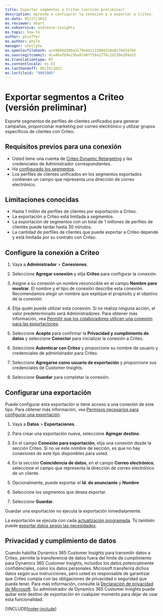 ```yaml
---
title: Exportar segmentos a Criteo (versión preliminar)
description: Aprenda a configurar la conexión y a exportar a Criteo.
ms.date: 05/27/2022
ms.reviewer: mhart
ms.subservice: audience-insights
ms.topic: how-to
author: pkieffer
ms.author: philk
manager: shellyha
ms.openlocfilehash: ace9056d200a3179e442132004324a01f0d247b6
ms.sourcegitcommit: dca46afb9e23ba87a0ff59a1776c1d139e209a32
ms.translationtype: HT
ms.contentlocale: es-ES
ms.lasthandoff: 06/29/2022
ms.locfileid: "9081905"
---
```

# <a name="export-segments-to-criteo-preview"></a>Exportar segmentos a Criteo (versión preliminar)

Exporte segmentos de perfiles de clientes unificados para generar campañas, proporcionar marketing por correo electrónico y utilizar grupos específicos de clientes con Criteo.

## <a name="prerequisites-for-connection"></a>Requisitos previos para una conexión

-   Usted tiene una cuenta de [Criteo Dynamic Retargeting](https://www.criteo.com/login/) y las credenciales de Administrador correspondientes.
-   Ha [configurado los segmentos](segments.md).
-   Los perfiles de clientes unificados en los segmentos exportados contienen un campo que representa una dirección de correo electrónico.

## <a name="known-limitations"></a>Limitaciones conocidas

- Hasta 1 millón de perfiles de clientes por exportación a Criteo.
- La exportación a Criteo está limitada a segmentos.
- La exportación de segmentos con un total de 1 millones de perfiles de clientes puede tardar hasta 30 minutos. 
- La cantidad de perfiles de clientes que puede exportar a Criteo depende y está limitada por su contrato con Criteo.

## <a name="set-up-connection-to-criteo"></a>Configure la conexión a Criteo

1. Vaya a **Administrador** > **Conexiones**.

1. Seleccione **Agregar conexión** y elija **Criteo** para configurar la conexión.

1. Asigne a su conexión un nombre reconocible en el campo **Nombre para mostrar**. El nombre y el tipo de conexión describe esta conexión. Recomendamos elegir un nombre que explique el propósito y el objetivo de la conexión.

1. Elija quién puede utilizar esta conexión. Si no realiza ninguna acción, el valor predeterminado será Administradores. Para obtener más información, vea [Permitir que los colaboradores utilicen una conexión para las exportaciones](connections.md#allow-contributors-to-use-a-connection-for-exports).

1. Seleccione **Acepto** para confirmar la **Privacidad y cumplimiento de datos** y seleccione **Conectar** para inicializar la conexión a Criteo.

1. Seleccione **Autenticar con Criteo** y proporcione su nombre de usuario y credenciales de administrador para Criteo. 

1. Seleccione **Agregarse como usuario de exportación** y proporcione sus credenciales de Customer Insights.

1. Seleccione **Guardar** para completar la conexión.

## <a name="configure-an-export"></a>Configurar una exportación

Puede configurar esta exportación si tiene acceso a una conexión de este tipo. Para obtener más información, vea [Permisos necesarios para configurar una exportación](export-destinations.md#set-up-a-new-export).

1. Vaya a **Datos** > **Exportaciones**.

1. Para crear una exportación nueva, seleccione **Agregar destino**.

1. En el campo **Conexión para exportación**, elija una conexión desde la sección Criteo. Si no ve este nombre de sección, es que no hay conexiones de este tipo disponibles para usted. 

1. En la sección **Coincidencia de datos**, en el campo **Correo electrónico**, seleccione el campo que representa la dirección de correo electrónico de un cliente. 

1. Opcionalmente, puede exportar el **Id. de anunciante** y **Nombre**

1. Seleccione los segmentos que desea exportar. 

1. Seleccione **Guardar**.

Guardar una exportación no ejecuta la exportación inmediatamente.

La exportación se ejecuta con cada [actualización programada](system.md#schedule-tab). Tú también puede [exportar datos según las necesidades](export-destinations.md#run-exports-on-demand). 

## <a name="data-privacy-and-compliance"></a>Privacidad y cumplimiento de datos

Cuando habilita Dynamics 365 Customer Insights para transmitir datos a Criteo, permite la transferencia de datos fuera del límite de cumplimiento para Dynamics 365 Customer Insights, incluidos los datos potencialmente confidenciales, como los datos personales. Microsoft transferirá dichos datos según sus instrucciones, pero usted es responsable de garantizar que Criteo cumpla con las obligaciones de privacidad o seguridad que pueda tener. Para más información, consulte la [Declaración de privacidad de Microsoft](https://go.microsoft.com/fwlink/?linkid=396732).
Su administrador de Dynamics 365 Customer Insights puede quitar este destino de exportación en cualquier momento para dejar de usar esta funcionalidad.


[!INCLUDE[footer-include](includes/footer-banner.md)]
